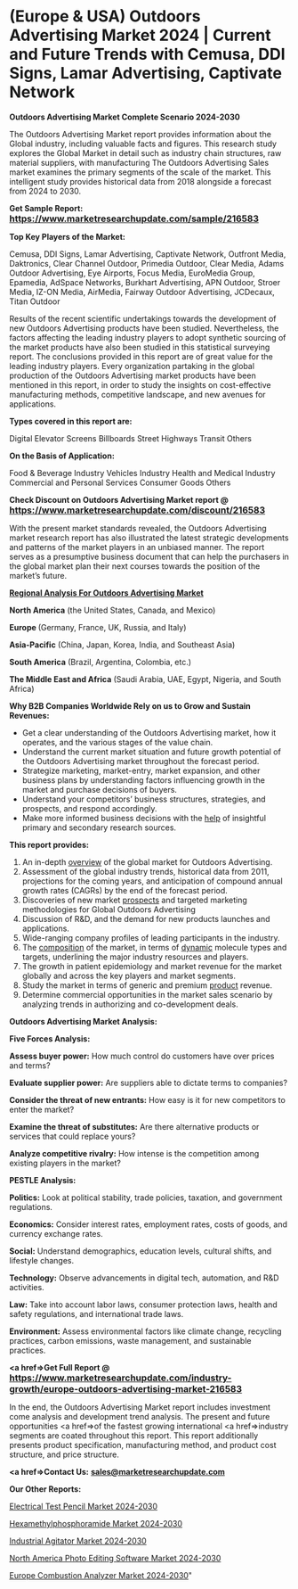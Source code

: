 # (Europe & USA) Outdoors Advertising Market 2024 | Current and Future Trends with Cemusa, DDI Signs, Lamar Advertising, Captivate Network

<strong>Outdoors Advertising Market Complete Scenario 2024-2030</strong>

The Outdoors Advertising Market report provides information about the Global industry, including valuable facts and figures. This research study explores the Global Market in detail such as industry chain structures, raw material suppliers, with manufacturing The Outdoors Advertising Sales market examines the primary segments of the scale of the market. This intelligent study provides historical data from 2018 alongside a forecast from 2024 to 2030.

<strong>Get Sample Report: <a href=https://www.marketresearchupdate.com/sample/216583><font size=3 color=#0000ff>https://www.marketresearchupdate.com/sample/216583</font></a></strong>

<strong>Top Key Players of the Market:</strong>

Cemusa, DDI Signs, Lamar Advertising, Captivate Network, Outfront Media, Daktronics, Clear Channel Outdoor, Primedia Outdoor, Clear Media, Adams Outdoor Advertising, Eye Airports, Focus Media, EuroMedia Group, Epamedia, AdSpace Networks, Burkhart Advertising, APN Outdoor, Stroer Media, IZ-ON Media, AirMedia, Fairway Outdoor Advertising, JCDecaux, Titan Outdoor

Results of the recent scientific undertakings towards the development of new Outdoors Advertising products have been studied. Nevertheless, the factors affecting the leading industry players to adopt synthetic sourcing of the market products have also been studied in this statistical surveying report. The conclusions provided in this report are of great value for the leading industry players. Every organization partaking in the global production of the Outdoors Advertising market products have been mentioned in this report, in order to study the insights on cost-effective manufacturing methods, competitive landscape, and new avenues for applications.

<strong>Types covered in this report are: </strong>

Digital Elevator Screens
Billboards
Street
Highways
Transit
Others

<strong>On the Basis of Application:</strong>

Food & Beverage Industry
Vehicles Industry
Health and Medical Industry
Commercial and Personal Services
Consumer Goods
Others

<strong>Check Discount on Outdoors Advertising Market report @ <a href=https://www.marketresearchupdate.com/discount/216583><font size=3 color=#0000ff>https://www.marketresearchupdate.com/discount/216583</font></a></strong>

With the present market standards revealed, the Outdoors Advertising market research report has also illustrated the latest strategic developments and patterns of the market players in an unbiased manner. The report serves as a presumptive business document that can help the purchasers in the global market plan their next courses towards the position of the market’s future.

<strong><u><b>Regional Analysis For Outdoors Advertising Market</b></u></strong>

<strong><b>North America</b></strong> (the United States, Canada, and Mexico)

<strong><b>Europe </b></strong>(Germany, France, UK, Russia, and Italy)

<strong><b>Asia-Pacific</b></strong> (China, Japan, Korea, India, and Southeast Asia)

<strong><b>South America</b></strong> (Brazil, Argentina, Colombia, etc.)

<strong><b>The Middle East and Africa</b></strong> (Saudi Arabia, UAE, Egypt, Nigeria, and South Africa)

<strong>Why B2B Companies Worldwide Rely on us to Grow and Sustain Revenues:</strong>
<ul>
  <li>Get a clear understanding of the Outdoors Advertising market, how it operates, and the various stages of the value chain.</li>
  <li>Understand the current market situation and future growth potential of the Outdoors Advertising market throughout the forecast period.</li>
  <li>Strategize marketing, market-entry, market expansion, and other business plans by understanding factors influencing growth in the market and purchase decisions of buyers.</li>
  <li>Understand your competitors’ business structures, strategies, and prospects, and respond accordingly.</li>
  <li>Make more informed business decisions with the <a href=ASDF991299>help</a> of insightful primary and secondary research sources.</li>
</ul>
<strong>This report provides:</strong>
<ol>
  <li>An in-depth <a href=>overview</a> of the global market for Outdoors Advertising.</li>
  <li>Assessment of the global industry trends, historical data from 2011, projections for the coming years, and anticipation of compound annual growth rates (CAGRs) by the end of the forecast period.</li>
  <li>Discoveries of new market <a href=>prospects</a> and targeted marketing methodologies for Global Outdoors Advertising</li>
  <li>Discussion of R&amp;D, and the demand for new products launches and applications.</li>
  <li>Wide-ranging company profiles of leading participants in the industry.</li>
  <li>The <a href=ASDF881288>composition</a> of the market, in terms of <a href=>dynamic</a> molecule types and targets, underlining the major industry resources and players.</li>
  <li>The growth in patient epidemiology and market revenue for the market globally and across the key players and market segments.</li>
  <li>Study the market in terms of generic and premium <a href=>product</a> revenue.</li>
  <li>Determine commercial opportunities in the market sales scenario by analyzing trends in authorizing and co-development deals.</li>
</ol>

<strong>Outdoors Advertising Market Analysis:</strong>

<strong>Five Forces Analysis:</strong>

<strong>Assess buyer power:</strong> How much control do customers have over prices and terms?

<strong>Evaluate supplier power:</strong> Are suppliers able to dictate terms to companies?

<strong>Consider the threat of new entrants:</strong> How easy is it for new competitors to enter the market?

<strong>Examine the threat of substitutes:</strong> Are there alternative products or services that could replace yours?

<strong>Analyze competitive rivalry:</strong> How intense is the competition among existing players in the market?

<strong>PESTLE Analysis:</strong>

<strong>Politics:</strong> Look at political stability, trade policies, taxation, and government regulations.

<strong>Economics:</strong> Consider interest rates, employment rates, costs of goods, and currency exchange rates.

<strong>Social:</strong> Understand demographics, education levels, cultural shifts, and lifestyle changes.

<strong>Technology:</strong> Observe advancements in digital tech, automation, and R&D activities.

<strong>Law:</strong> Take into account labor laws, consumer protection laws, health and safety regulations, and international trade laws.

<strong>Environment:</strong> Assess environmental factors like climate change, recycling practices, carbon emissions, waste management, and sustainable practices.

<strong><a href=>Get Full Report</a> @ <a href=https://www.marketresearchupdate.com/industry-growth/europe-outdoors-advertising-market-216583><font size=3 color=#0000ff>https://www.marketresearchupdate.com/industry-growth/europe-outdoors-advertising-market-216583</font></a></strong>

In the end, the Outdoors Advertising Market report includes investment come analysis and development trend analysis. The present and future opportunities <a href=>of</a> the fastest growing international <a href=>industry</a> segments are coated throughout this report. This report additionally presents product specification, manufacturing method, and product cost structure, and price structure.

<strong><a href=><strong>Contact Us:</strong></a></strong>
<strong>sales@marketresearchupdate.com</strong>

<strong>Our Other Reports:</strong>

<a href=https://www.linkedin.com/pulse/electrical-test-pencil-market-size-region-outlook>Electrical Test Pencil Market 2024-2030</a>

<a href=https://www.linkedin.com/pulse/hexamethylphosphoramide-market-size-share-outlook>Hexamethylphosphoramide Market 2024-2030</a>

<a href=https://www.linkedin.com/pulse/industrial-agitator-market-size-emerging-trends>Industrial Agitator Market 2024-2030</a>

<a href=https://www.linkedin.com/pulse/north-america-photo-editing-software-market-ghfvf/>North America Photo Editing Software Market 2024-2030</a>

<a href=https://www.linkedin.com/pulse/europe-combustion-analyzer-market-research-8truc/>Europe Combustion Analyzer Market 2024-2030</a>"
